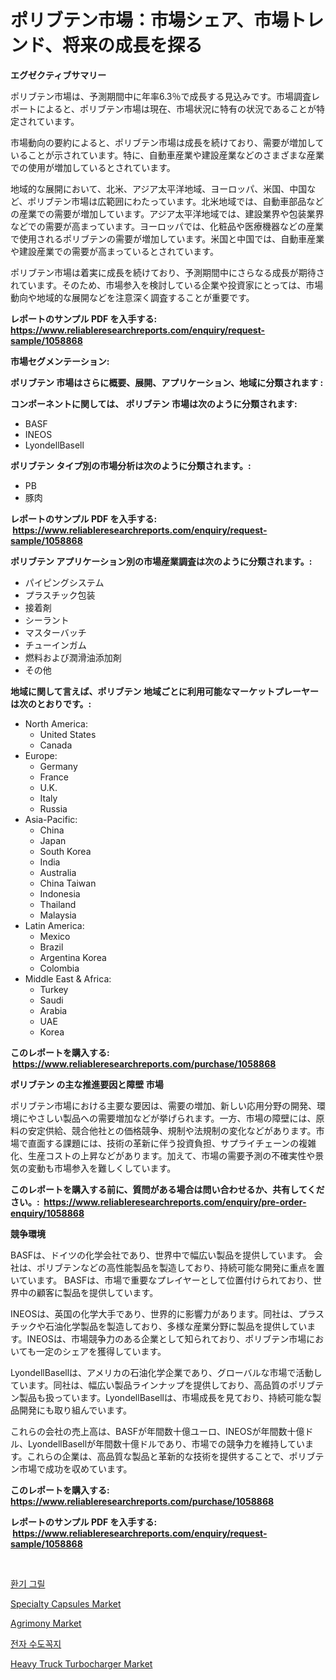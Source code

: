 <p><h1>ポリブテン市場：市場シェア、市場トレンド、将来の成長を探る</h1></p><p><strong>エグゼクティブサマリー</strong></p>
<p><p>ポリブテン市場は、予測期間中に年率6.3％で成長する見込みです。市場調査レポートによると、ポリブテン市場は現在、市場状況に特有の状況であることが特定されています。</p><p>市場動向の要約によると、ポリブテン市場は成長を続けており、需要が増加していることが示されています。特に、自動車産業や建設産業などのさまざまな産業での使用が増加しているとされています。</p><p>地域的な展開において、北米、アジア太平洋地域、ヨーロッパ、米国、中国など、ポリブテン市場は広範囲にわたっています。北米地域では、自動車部品などの産業での需要が増加しています。アジア太平洋地域では、建設業界や包装業界などでの需要が高まっています。ヨーロッパでは、化粧品や医療機器などの産業で使用されるポリブテンの需要が増加しています。米国と中国では、自動車産業や建設産業での需要が高まっているとされています。</p><p>ポリブテン市場は着実に成長を続けており、予測期間中にさらなる成長が期待されています。そのため、市場参入を検討している企業や投資家にとっては、市場動向や地域的な展開などを注意深く調査することが重要です。</p></p>
<p><strong>レポートのサンプル PDF を入手する: <a href="https://www.reliableresearchreports.com/enquiry/request-sample/1058868">https://www.reliableresearchreports.com/enquiry/request-sample/1058868</a></strong></p>
<p><strong>市場セグメンテーション:</strong></p>
<p><strong> ポリブテン 市場はさらに概要、展開、アプリケーション、地域に分類されます :</strong></p>
<p><strong>コンポーネントに関しては、 ポリブテン 市場は次のように分類されます: &nbsp;</strong></p>
<p><ul><li>BASF</li><li>INEOS</li><li>LyondellBasell</li></ul></p>
<p><strong> ポリブテン タイプ別の市場分析は次のように分類されます。:</strong></p>
<p><ul><li>PB</li><li>豚肉</li></ul></p>
<p><strong>レポートのサンプル PDF を入手する: &nbsp;<a href="https://www.reliableresearchreports.com/enquiry/request-sample/1058868">https://www.reliableresearchreports.com/enquiry/request-sample/1058868</a></strong></p>
<p><strong> ポリブテン アプリケーション別の市場産業調査は次のように分類されます。:</strong></p>
<p><ul><li>パイピングシステム</li><li>プラスチック包装</li><li>接着剤</li><li>シーラント</li><li>マスターバッチ</li><li>チューインガム</li><li>燃料および潤滑油添加剤</li><li>その他</li></ul></p>
<p><strong>地域に関して言えば、ポリブテン 地域ごとに利用可能なマーケットプレーヤーは次のとおりです。:</strong></p>
<p><ul>
    <li>
        North America:
        <ul>
            <li>United States</li>
            <li>Canada</li>
        </ul>
    </li>
    <li>
        Europe:
        <ul>
            <li>Germany</li>
            <li>France</li>
            <li>U.K.</li>
            <li>Italy</li>
            <li>Russia</li>
        </ul>
    </li>
    <li>
        Asia-Pacific:
        <ul>
            <li>China</li>
            <li>Japan</li>
            <li>South Korea</li>
            <li>India</li>
            <li>Australia</li>
            <li>China Taiwan</li>
            <li>Indonesia</li>
            <li>Thailand</li>
            <li>Malaysia</li>
        </ul>
    </li>
    <li>
        Latin America:
        <ul>
            <li>Mexico</li>
            <li>Brazil</li>
            <li>Argentina Korea</li>
            <li>Colombia</li>
        </ul>
    </li>
    <li>
        Middle East & Africa:
        <ul>
            <li>Turkey</li>
            <li>Saudi</li>
            <li>Arabia</li>
            <li>UAE</li>
            <li>Korea</li>
        </ul>
    </li>
    </ul></p>
<p><strong>このレポートを購入する: &nbsp;<a href="https://www.reliableresearchreports.com/purchase/1058868">https://www.reliableresearchreports.com/purchase/1058868</a></strong></p>
<p><strong>ポリブテン の主な推進要因と障壁 市場</strong></p>
<p><p>ポリブテン市場における主要な要因は、需要の増加、新しい応用分野の開発、環境にやさしい製品への需要増加などが挙げられます。一方、市場の障壁には、原料の安定供給、競合他社との価格競争、規制や法規制の変化などがあります。市場で直面する課題には、技術の革新に伴う投資負担、サプライチェーンの複雑化、生産コストの上昇などがあります。加えて、市場の需要予測の不確実性や景気の変動も市場参入を難しくしています。</p></p>
<p><strong>このレポートを購入する前に、質問がある場合は問い合わせるか、共有してください。:&nbsp; <a href="https://www.reliableresearchreports.com/enquiry/pre-order-enquiry/1058868">https://www.reliableresearchreports.com/enquiry/pre-order-enquiry/1058868</a></strong></p>
<p><strong>競争環境</strong></p>
<p><p>BASFは、ドイツの化学会社であり、世界中で幅広い製品を提供しています。 会社は、ポリブテンなどの高性能製品を製造しており、持続可能な開発に重点を置いています。 BASFは、市場で重要なプレイヤーとして位置付けられており、世界中の顧客に製品を提供しています。</p><p>INEOSは、英国の化学大手であり、世界的に影響力があります。同社は、プラスチックや石油化学製品を製造しており、多様な産業分野に製品を提供しています。INEOSは、市場競争力のある企業として知られており、ポリブテン市場においても一定のシェアを獲得しています。</p><p>LyondellBasellは、アメリカの石油化学企業であり、グローバルな市場で活動しています。同社は、幅広い製品ラインナップを提供しており、高品質のポリブテン製品も扱っています。LyondellBasellは、市場成長を見ており、持続可能な製品開発にも取り組んでいます。</p><p>これらの会社の売上高は、BASFが年間数十億ユーロ、INEOSが年間数十億ドル、LyondellBasellが年間数十億ドルであり、市場での競争力を維持しています。これらの企業は、高品質な製品と革新的な技術を提供することで、ポリブテン市場で成功を収めています。</p></p>
<p><strong>このレポートを購入する: &nbsp; <a href="https://www.reliableresearchreports.com/purchase/1058868">https://www.reliableresearchreports.com/purchase/1058868</a></strong></p>
<p><strong>レポートのサンプル PDF を入手する: &nbsp;<a href="https://www.reliableresearchreports.com/enquiry/request-sample/1058868">https://www.reliableresearchreports.com/enquiry/request-sample/1058868</a></strong><strong></strong></p>
<p>&nbsp;</p>
<p><p><a href="https://github.com/vs2869dizt0/Market-Research-Report-List-1/blob/main/6916979188465.md">환기 그릴</a></p><p><a href="https://issuu.com/reportprime-2/docs/specialty-capsules-market-size-2030.pptx">Specialty Capsules Market</a></p><p><a href="https://cautious-neon-760.notion.site/Insights-into-Agrimony-Market-Size-Analysing-Market-Share-Trends-and-Growth-from-2024-to-2031-34a9c803049a48d0b74a291835f80006">Agrimony Market</a></p><p><a href="https://medium.com/@angelnienowdseej3e45z3p8c/%EC%A0%84%EC%9E%90-%EC%88%98%EC%A0%84-%EC%82%AC%EC%9A%A9%EB%9F%89%EC%9D%98-%EC%8B%9C%EC%9E%A5-%EB%A9%94%ED%8A%B8%EB%A6%AD-%ED%95%B4%EB%8F%85-%EC%8B%9C%EC%9E%A5-%EC%A0%90%EC%9C%A0%EC%9C%A8-%ED%8A%B8%EB%A0%8C%EB%93%9C-%EB%B0%8F-%EC%84%B1%EC%9E%A5-%ED%8C%A8%ED%84%B4-44ad5376c927">전자 수도꼭지</a></p><p><a href="https://github.com/gdfhhhj/Market-Research-Report-List-3/blob/main/heavy-truck-turbocharger-market.md">Heavy Truck Turbocharger Market</a></p></p>